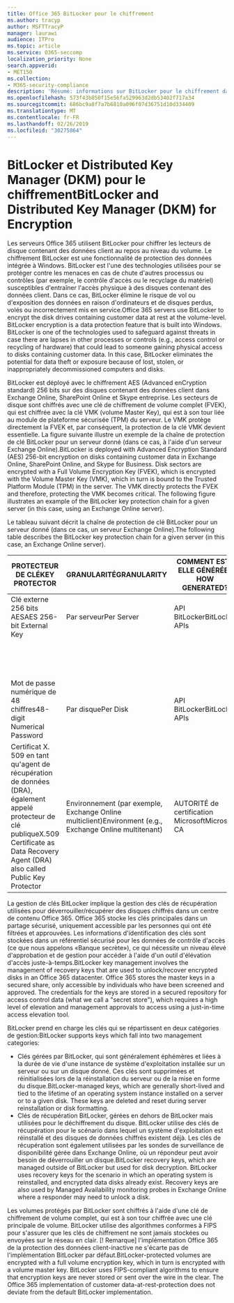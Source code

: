 ```yaml
---
title: Office 365 BitLocker pour le chiffrement
ms.author: tracyp
author: MSFTTracyP
manager: laurawi
audience: ITPro
ms.topic: article
ms.service: O365-seccomp
localization_priority: None
search.appverid:
- MET150
ms.collection:
- M365-security-compliance
description: 'Résumé: informations sur BitLocker pour le chiffrement dans le Cloud.'
ms.openlocfilehash: 573f43b850f15e56fa529963d2db53402f717a34
ms.sourcegitcommit: 686bc9a8f7a7b6810a096f07d36751d10d334409
ms.translationtype: MT
ms.contentlocale: fr-FR
ms.lasthandoff: 02/26/2019
ms.locfileid: "30275864"
---
```

# <a name="bitlocker-and-distributed-key-manager-dkm-for-encryption"></a><span data-ttu-id="4e6fc-103">BitLocker et Distributed Key Manager (DKM) pour le chiffrement</span><span class="sxs-lookup"><span data-stu-id="4e6fc-103">BitLocker and Distributed Key Manager (DKM) for Encryption</span></span>
<span data-ttu-id="4e6fc-p101">Les serveurs Office 365 utilisent BitLocker pour chiffrer les lecteurs de disque contenant des données client au repos au niveau du volume. Le chiffrement BitLocker est une fonctionnalité de protection des données intégrée à Windows. BitLocker est l'une des technologies utilisées pour se protéger contre les menaces en cas de chute d'autres processus ou contrôles (par exemple, le contrôle d'accès ou le recyclage du matériel) susceptibles d'entraîner l'accès physique à des disques contenant des données client. Dans ce cas, BitLocker élimine le risque de vol ou d'exposition des données en raison d'ordinateurs et de disques perdus, volés ou incorrectement mis en service.</span><span class="sxs-lookup"><span data-stu-id="4e6fc-p101">Office 365 servers use BitLocker to encrypt the disk drives containing customer data at rest at the volume-level. BitLocker encryption is a data protection feature that is built into Windows. BitLocker is one of the technologies used to safeguard against threats in case there are lapses in other processes or controls (e.g., access control or recycling of hardware) that could lead to someone gaining physical access to disks containing customer data. In this case, BitLocker eliminates the potential for data theft or exposure because of lost, stolen, or inappropriately decommissioned computers and disks.</span></span>

<span data-ttu-id="4e6fc-p102">BitLocker est déployé avec le chiffrement AES (Advanced enCryption standard) 256 bits sur des disques contenant des données client dans Exchange Online, SharePoint Online et Skype entreprise. Les secteurs de disque sont chiffrés avec une clé de chiffrement de volume complet (FVEK), qui est chiffrée avec la clé VMK (volume Master Key), qui est à son tour liée au module de plateforme sécurisée (TPM) du serveur. Le VMK protège directement la FVEK et, par conséquent, la protection de la clé VMK devient essentielle. La figure suivante illustre un exemple de la chaîne de protection de clé BitLocker pour un serveur donné (dans ce cas, à l'aide d'un serveur Exchange Online).</span><span class="sxs-lookup"><span data-stu-id="4e6fc-p102">BitLocker is deployed with Advanced Encryption Standard (AES) 256-bit encryption on disks containing customer data in Exchange Online, SharePoint Online, and Skype for Business. Disk sectors are encrypted with a Full Volume Encryption Key (FVEK), which is encrypted with the Volume Master Key (VMK), which in turn is bound to the Trusted Platform Module (TPM) in the server. The VMK directly protects the FVEK and therefore, protecting the VMK becomes critical. The following figure illustrates an example of the BitLocker key protection chain for a given server (in this case, using an Exchange Online server).</span></span>

<span data-ttu-id="4e6fc-112">Le tableau suivant décrit la chaîne de protection de clé BitLocker pour un serveur donné (dans ce cas, un serveur Exchange Online).</span><span class="sxs-lookup"><span data-stu-id="4e6fc-112">The following table describes the BitLocker key protection chain for a given server (in this case, an Exchange Online server).</span></span>

| <span data-ttu-id="4e6fc-113">PROTECTEUR DE CLÉ</span><span class="sxs-lookup"><span data-stu-id="4e6fc-113">KEY PROTECTOR</span></span> | <span data-ttu-id="4e6fc-114">GRANULARITÉ</span><span class="sxs-lookup"><span data-stu-id="4e6fc-114">GRANULARITY</span></span> | <span data-ttu-id="4e6fc-115">COMMENT EST-ELLE GÉNÉRÉE?</span><span class="sxs-lookup"><span data-stu-id="4e6fc-115">HOW GENERATED?</span></span> | <span data-ttu-id="4e6fc-116">OÙ EST-IL STOCKÉ?</span><span class="sxs-lookup"><span data-stu-id="4e6fc-116">WHERE IS IT STORED?</span></span> | <span data-ttu-id="4e6fc-117">PROTÈGE</span><span class="sxs-lookup"><span data-stu-id="4e6fc-117">PROTECTION</span></span> |
|--------------------------------------------------------------------------------|-------------------------------------------------|----------------|-------------------------|--------------------------------------------------------------------------------------------------|
| <span data-ttu-id="4e6fc-118">Clé externe 256 bits AES</span><span class="sxs-lookup"><span data-stu-id="4e6fc-118">AES 256-bit External Key</span></span> | <span data-ttu-id="4e6fc-119">Par serveur</span><span class="sxs-lookup"><span data-stu-id="4e6fc-119">Per Server</span></span> | <span data-ttu-id="4e6fc-120">API BitLocker</span><span class="sxs-lookup"><span data-stu-id="4e6fc-120">BitLocker APIs</span></span> | <span data-ttu-id="4e6fc-121">TPM ou secrets secrets</span><span class="sxs-lookup"><span data-stu-id="4e6fc-121">TPM or Secret Safe</span></span> | <span data-ttu-id="4e6fc-122">Lockbox/contrôle d'accès</span><span class="sxs-lookup"><span data-stu-id="4e6fc-122">Lockbox / Access Control</span></span> |
|  |  |  | <span data-ttu-id="4e6fc-123">Registre du serveur de boîtes aux lettres</span><span class="sxs-lookup"><span data-stu-id="4e6fc-123">Mailbox Server Registry</span></span> | <span data-ttu-id="4e6fc-124">TPM chiffré</span><span class="sxs-lookup"><span data-stu-id="4e6fc-124">TPM encrypted</span></span> |
| <span data-ttu-id="4e6fc-125">Mot de passe numérique de 48 chiffres</span><span class="sxs-lookup"><span data-stu-id="4e6fc-125">48-digit Numerical Password</span></span> | <span data-ttu-id="4e6fc-126">Par disque</span><span class="sxs-lookup"><span data-stu-id="4e6fc-126">Per Disk</span></span> | <span data-ttu-id="4e6fc-127">API BitLocker</span><span class="sxs-lookup"><span data-stu-id="4e6fc-127">BitLocker APIs</span></span> | <span data-ttu-id="4e6fc-128">Active Directory</span><span class="sxs-lookup"><span data-stu-id="4e6fc-128">Active Directory</span></span> | <span data-ttu-id="4e6fc-129">Lockbox/contrôle d'accès</span><span class="sxs-lookup"><span data-stu-id="4e6fc-129">Lockbox / Access Control</span></span> |
| <span data-ttu-id="4e6fc-130">Certificat X. 509 en tant qu'agent de récupération de données (DRA), également appelé protecteur de clé publique</span><span class="sxs-lookup"><span data-stu-id="4e6fc-130">X.509 Certificate as Data Recovery Agent (DRA) also called Public Key Protector</span></span> | <span data-ttu-id="4e6fc-131">Environnement (par exemple, Exchange Online multiclient)</span><span class="sxs-lookup"><span data-stu-id="4e6fc-131">Environment (e.g., Exchange Online multitenant)</span></span> | <span data-ttu-id="4e6fc-132">AUTORITÉ de certification Microsoft</span><span class="sxs-lookup"><span data-stu-id="4e6fc-132">Microsoft CA</span></span> | <span data-ttu-id="4e6fc-133">Système de génération</span><span class="sxs-lookup"><span data-stu-id="4e6fc-133">Build System</span></span> | <span data-ttu-id="4e6fc-p103">Aucun utilisateur ne dispose du mot de passe complet de la clé privée. Le mot de passe est sous protection physique.</span><span class="sxs-lookup"><span data-stu-id="4e6fc-p103">No one user has the full password to the private key. The password is under physical protection.</span></span> |


<span data-ttu-id="4e6fc-p104">La gestion de clés BitLocker implique la gestion des clés de récupération utilisées pour déverrouiller/récupérer des disques chiffrés dans un centre de contenu Office 365. Office 365 stocke les clés principales dans un partage sécurisé, uniquement accessible par les personnes qui ont été filtrées et approuvées. Les informations d'identification des clés sont stockées dans un référentiel sécurisé pour les données de contrôle d'accès (ce que nous appelons «Banque secrète»), ce qui nécessite un niveau élevé d'approbation et de gestion pour accéder à l'aide d'un outil d'élévation d'accès juste-à-temps.</span><span class="sxs-lookup"><span data-stu-id="4e6fc-p104">BitLocker key management involves the management of recovery keys that are used to unlock/recover encrypted disks in an Office 365 datacenter. Office 365 stores the master keys in a secured share, only accessible by individuals who have been screened and approved. The credentials for the keys are stored in a secured repository for access control data (what we call a "secret store"), which requires a high level of elevation and management approvals to access using a just-in-time access elevation tool.</span></span>

<span data-ttu-id="4e6fc-139">BitLocker prend en charge les clés qui se répartissent en deux catégories de gestion:</span><span class="sxs-lookup"><span data-stu-id="4e6fc-139">BitLocker supports keys which fall into two management categories:</span></span>
- <span data-ttu-id="4e6fc-p105">Clés gérées par BitLocker, qui sont généralement éphémères et liées à la durée de vie d'une instance de système d'exploitation installée sur un serveur ou sur un disque donné. Ces clés sont supprimées et réinitialisées lors de la réinstallation du serveur ou de la mise en forme du disque.</span><span class="sxs-lookup"><span data-stu-id="4e6fc-p105">BitLocker-managed keys, which are generally short-lived and tied to the lifetime of an operating system instance installed on a server or to a given disk. These keys are deleted and reset during server reinstallation or disk formatting.</span></span>
- <span data-ttu-id="4e6fc-p106">Clés de récupération BitLocker, gérées en dehors de BitLocker mais utilisées pour le déchiffrement du disque. BitLocker utilise des clés de récupération pour le scénario dans lequel un système d'exploitation est réinstallé et des disques de données chiffrés existent déjà. Les clés de récupération sont également utilisées par les sondes de surveillance de disponibilité gérée dans Exchange Online, où un répondeur peut avoir besoin de déverrouiller un disque.</span><span class="sxs-lookup"><span data-stu-id="4e6fc-p106">BitLocker recovery keys, which are managed outside of BitLocker but used for disk decryption. BitLocker uses recovery keys for the scenario in which an operating system is reinstalled, and encrypted data disks already exist. Recovery keys are also used by Managed Availability monitoring probes in Exchange Online where a responder may need to unlock a disk.</span></span>

<span data-ttu-id="4e6fc-p107">Les volumes protégés par BitLocker sont chiffrés à l'aide d'une clé de chiffrement de volume complet, qui est à son tour chiffrée avec une clé principale de volume. BitLocker utilise des algorithmes conformes à FIPS pour s'assurer que les clés de chiffrement ne sont jamais stockées ou envoyées sur le réseau en clair. [! Remarque] l'implémentation Office 365 de la protection des données client-inactive ne s'écarte pas de l'implémentation BitLocker par défaut.</span><span class="sxs-lookup"><span data-stu-id="4e6fc-p107">BitLocker-protected volumes are encrypted with a full volume encryption key, which in turn is encrypted with a volume master key. BitLocker uses FIPS-compliant algorithms to ensure that encryption keys are never stored or sent over the wire in the clear. The Office 365 implementation of customer data-at-rest-protection does not deviate from the default BitLocker implementation.</span></span>